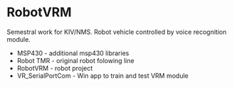 # RobotVRM
Semestral work for KIV/NMS.
Robot vehicle controlled by voice recognition module.

* MSP430 - additional msp430 libraries
* Robot TMR - original robot folowing line
* RobotVRM - robot project
* VR_SerialPortCom - Win app to train and test VRM module
